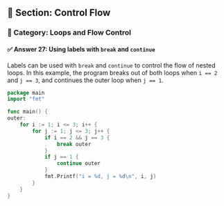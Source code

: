## 📘 Section: Control Flow  
### 🔹 Category: Loops and Flow Control  
#### ✅ Answer 27: Using labels with `break` and `continue`

Labels can be used with `break` and `continue` to control the flow of nested loops. In this example, the program breaks out of both loops when `i == 2` and `j == 3`, and continues the outer loop when `j == 1`.

```go
package main
import "fmt"

func main() {
outer:
    for i := 1; i <= 3; i++ {
        for j := 1; j <= 3; j++ {
            if i == 2 && j == 3 {
                break outer
            }
            if j == 1 {
                continue outer
            }
            fmt.Printf("i = %d, j = %d\n", i, j)
        }
    }
}
```
